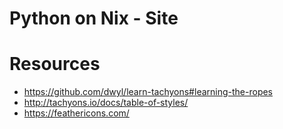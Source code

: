 # Python on Nix - Site

# Resources

- https://github.com/dwyl/learn-tachyons#learning-the-ropes
- http://tachyons.io/docs/table-of-styles/
- https://feathericons.com/
